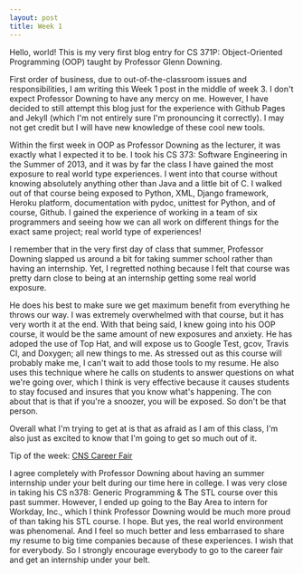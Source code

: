 ```yaml
---
layout: post
title: Week 1
---
```


Hello, world! This is my very first blog entry for CS 371P: Object-Oriented Programming (OOP) taught by Professor Glenn Downing.

First order of business, due to out-of-the-classroom issues and responsibilities, I am writing this Week 1 post in the middle of week 3. I don't expect Professor Downing to have any mercy on me. However, I have decided to still attempt this blog just for the experience with Github Pages and Jekyll (which I'm not entirely sure I'm pronouncing it correctly). I may not get credit but I will have new knowledge of these cool new tools.

Within the first week in OOP as Professor Downing as the lecturer, it was exactly what I expected it to be. I took his CS 373: Software Engineering in the Summer of 2013, and it was by far the class I have gained the most exposure to real world type experiences. I went into that course without knowing absolutely anything other than Java and a little bit of C. I walked out of that course being exposed to Python, XML, Django framework, Heroku platform, documentation with pydoc, unittest for Python, and of course, Github. I gained the experience of working in a team of six programmers and seeing how we can all work on different things for the exact same project; real world type of experiences!

I remember that in the very first day of class that summer, Professor Downing slapped us around a bit for taking summer school rather than having an internship. Yet, I regretted nothing because I felt that course was pretty darn close to being at an internship getting some real world exposure.

He does his best to make sure we get maximum benefit from everything he throws our way. I was extremely overwhelmed with that course, but it has very worth it at the end. With that being said, I knew going into his OOP course, it would be the same amount of new exposures and anxiety. He has adoped the use of Top Hat, and will expose us to Google Test, gcov, Travis CI, and Doxygen; all new things to me. As stressed out as this course will probably make me, I can't wait to add those tools to my resume. He also uses this technique where he calls on students to answer questions on what we're going over, which I think is very effective because it causes students to stay focused and insures that you know what's happening. The con about that is that if you're a snoozer, you will be exposed. So don't be that person.

Overall what I'm trying to get at is that as afraid as I am of this class, I'm also just as excited to know that I'm going to get so much out of it.

Tip of the week: [CNS Career Fair](https://cns.utexas.edu/career-services/career-events/career-fairs/)

I agree completely with Professor Downing about having an summer internship under your belt during our time here in college. I was very close in taking his CS n378: Generic Programming & The STL course over this past summer. However, I ended up going to the Bay Area to intern for Workday, Inc., which I think Professor Downing would be much more proud of than taking his STL course. I hope. But yes, the real world environment was phenomenal. And I feel so much better and less embarrased to share my resume to big time companies because of these experiences. I wish that for everybody. So I strongly encourage everybody to go to the career fair and get an internship under your belt.
